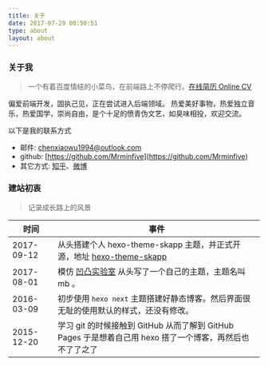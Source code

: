 ```yaml
---
title: 关于
date: 2017-07-29 00:50:51
type: about
layout: about
---
```


### 关于我

> 一个有着百度情结的小菜鸟，在前端路上不停爬行。[在线简历 Online CV](http://blog.minfive.com/)

偏爱前端开发，固执己见，正在尝试进入后端领域。
热爱美好事物，热爱独立音乐，热爱国学，崇尚自由，是个十足的愤青伪文艺，如臭味相投，欢迎交流。


以下是我的联系方式

* 邮件: [chenxiaowu1994@outlook.com](mailto:chenxiaowu1994@outlook.com)
* github: [https://github.com/Mrminfive](https://github.com/Mrminfive)
* 其它方式: [知乎](https://www.zhihu.com/people/zuo-er-duo-dong-wu)、[微博](http://weibo.com/p/1005056092592491)


### 建站初衷

> 记录成长路上的风景

| 时间       | 事件     |
| --------   | -----   |
| 2017-09-12 | 从头搭建个人 hexo-theme-skapp 主题，并正式开源，地址 [hexo-theme-skapp](https://github.com/Mrminfive/hexo-theme-skapp)  |
| 2017-08-01 | 模仿 [凹凸实验室](https://aotu.io) 从头写了一个自己的主题，主题名叫 mb 。 |
| 2016-03-09 | 初步使用 `hexo next` 主题搭建好静态博客。然后界面很无耻的使用默认的样式，还没有修改。 |
| 2015-12-20 | 学习 git 的时候接触到 GitHub 从而了解到 GitHub Pages 于是想着自己用 hexo 搭了一个博客，再然后也不了了之了 |